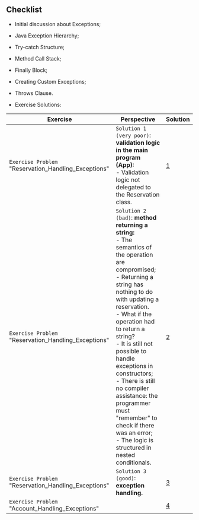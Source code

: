 ## Checklist

- Initial discussion about Exceptions;
- Java Exception Hierarchy;
- Try-catch Structure;
- Method Call Stack;
- Finally Block;
- Creating Custom Exceptions;
- Throws Clause.


- Exercise Solutions:


| **Exercise**                                         | Perspective                                                                                                                                                                                                                                                                                                                                                                                                                                                                          | **Solution**                                                                                                                                        |
|------------------------------------------------------|--------------------------------------------------------------------------------------------------------------------------------------------------------------------------------------------------------------------------------------------------------------------------------------------------------------------------------------------------------------------------------------------------------------------------------------------------------------------------------------|-----------------------------------------------------------------------------------------------------------------------------------------------------|
| `Exercise Problem` "Reservation_Handling_Exceptions" | `Solution 1 (very poor)`: **validation logic in the main program (App):** <br/> - Validation logic not delegated to the Reservation class.                                                                                                                                                                                                                                                                                                                                                       | [1](https://github.com/souzafcharles/Complete-Java-Object-Oriented-Programming-and-Projects/tree/master/Session_L12_Handling_Exceptions/Exercise01) |
| `Exercise Problem` "Reservation_Handling_Exceptions" | `Solution 2 (bad)`: **method returning a string:** <br/> - The semantics of the operation are compromised; <br/> - Returning a string has nothing to do with updating a reservation. <br/> - What if the operation had to return a string?<br/> - It is still not possible to handle exceptions in constructors;<br/> - There is still no compiler assistance: the programmer must "remember" to check if there was an error; <br/>- The logic is structured in nested conditionals. | [2](https://github.com/souzafcharles/Complete-Java-Object-Oriented-Programming-and-Projects/tree/master/Session_L12_Handling_Exceptions/Exercise02) |
| `Exercise Problem` "Reservation_Handling_Exceptions" | `Solution 3 (good)`: **exception handling.**                                                                                                                                                                                                                                                                                                                                                                                                                                          | [3](https://github.com/souzafcharles/Complete-Java-Object-Oriented-Programming-and-Projects/tree/master/Session_L12_Handling_Exceptions/Exercise03) |
| `Exercise Problem` "Account_Handling_Exceptions"     |                                                                                                                                                                                                                                                                                                                                                                                                                                                                                      | [4](https://github.com/souzafcharles/Complete-Java-Object-Oriented-Programming-and-Projects/tree/master/Session_L12_Handling_Exceptions/Exercise04) |

